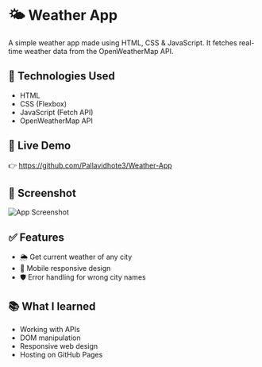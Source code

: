 
# 🌤️ Weather App

A simple weather app made using HTML, CSS & JavaScript. It fetches real-time weather data from the OpenWeatherMap API.

## 🔧 Technologies Used
- HTML
- CSS (Flexbox)
- JavaScript (Fetch API)
- OpenWeatherMap API

## 🔗 Live Demo
👉 https://github.com/Pallavidhote3/Weather-App

## 📸 Screenshot
![App Screenshot](screenshot.png)

## ✅ Features
- 🌦️ Get current weather of any city
- 📱 Mobile responsive design
- 🛡️ Error handling for wrong city names

## 📚 What I learned
- Working with APIs
- DOM manipulation
- Responsive web design
- Hosting on GitHub Pages
